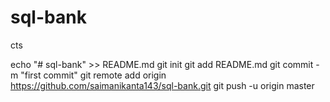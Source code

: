 # sql-bank
cts


echo "# sql-bank" >> README.md
git init
git add README.md
git commit -m "first commit"
git remote add origin https://github.com/saimanikanta143/sql-bank.git
git push -u origin master
